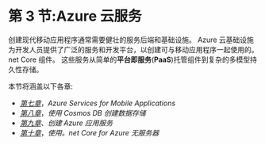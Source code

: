 # 第 3 节:Azure 云服务

创建现代移动应用程序通常需要健壮的服务后端和基础设施。 Azure 云基础设施为开发人员提供了广泛的服务和开发平台，以创建可与移动应用程序一起使用的。net Core 组件。 这些服务从简单的**平台即服务**(**PaaS**)托管组件到复杂的多模型持久性存储。

本节将涵盖以下各章:

*   [*第七章*](07.html#_idTextAnchor268)，*Azure Services for Mobile Applications*
*   [*第八章*](08.html#_idTextAnchor310)，*使用 Cosmos DB 创建数据存储*
*   [*第九章*](09.html#_idTextAnchor350)、*创建 Azure 应用服务*
*   [*第十章*](10.html#_idTextAnchor378)，*使用。net Core for Azure 无服务器*